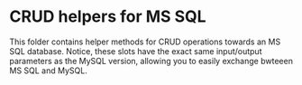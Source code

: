 
# CRUD helpers for MS SQL

This folder contains helper methods for CRUD operations towards an MS SQL database. Notice, these slots have
the exact same input/output parameters as the MySQL version, allowing you to easily exchange bwteeen MS SQL and MySQL.
